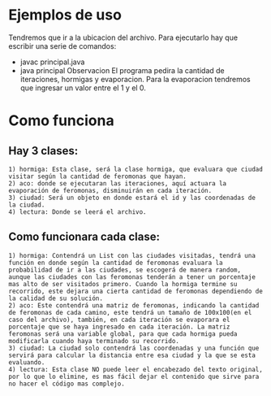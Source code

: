 # Ejemplos de uso

Tendremos que ir a la ubicacion del archivo. Para ejecutarlo hay que escribir una serie de comandos:
- javac principal.java
- java principal
Observacion
El programa pedira la cantidad de iteraciones, hormigas y evaporacion. Para la evaporacion tendremos que ingresar un valor entre el 1 y el 0.

# Como funciona

## Hay 3 clases:
	1) hormiga: Esta clase, será la clase hormiga, que evaluara que ciudad visitar según la cantidad de feromonas que hayan.
	2) aco: donde se ejecutaran las iteraciones, aquí actuara la evaporación de feromonas, disminuirán en cada iteración.
	3) ciudad: Será un objeto en donde estará el id y las coordenadas de la ciudad.
	4) lectura: Donde se leerá el archivo.


## Como funcionara cada clase:

	1) hormiga: Contendrá un List con las ciudades visitadas, tendrá una función en donde según la cantidad de feromonas evaluara la probabilidad de ir a las ciudades, se escogerá de manera random, aunque las ciudades con las feromonas tenderán a tener un porcentaje mas alto de ser visitados primero. Cuando la hormiga termine su recorrido, este dejara una cierta cantidad de feromonas dependiendo de la calidad de su solución.
    2) aco: Este contendrá una matriz de feromonas, indicando la cantidad de feromonas de cada camino, este tendrá un tamaño de 100x100(en el caso del archivo), también, en cada iteración se evaporara el porcentaje que se haya ingresado en cada iteración. La matriz feromonas será una variable global, para que cada hormiga pueda modificarla cuando haya terminado su recorrido.
    3) ciudad: La ciudad solo contendrá las coordenadas y una función que servirá para calcular la distancia entre esa ciudad y la que se esta evaluando.
    4) lectura: Esta clase NO puede leer el encabezado del texto original, por lo que lo elimine, es mas fácil dejar el contenido que sirve para no hacer el código mas complejo.